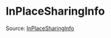 # InPlaceSharingInfo

Source: [InPlaceSharingInfo](../../../csrc/device_lower/pass/alias_memory.cpp#L1286)
